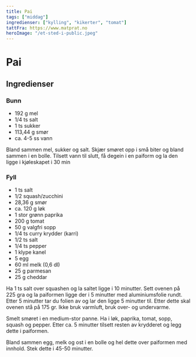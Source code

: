 ```yaml
---
title: Pai
tags: ["middag"]
ingredienser: ["kylling", "kikerter", "tomat"]
tattFra: https://www.matprat.no
heroImage: "/et-sted-i-public.jpeg"
---
```


# Pai

## Ingredienser

### Bunn

- 192 g mel
- 1/4 ts salt
- 1 ts sukker
- 113,44 g smør
- ca. 4-5 ss vann

Bland sammen mel, sukker og salt. Skjær smøret opp i små biter og bland sammen i en bolle. Tilsett vann til slutt, få degein i en paiform og la den ligge i kjøleskapet i 30 min

### Fyll

- 1 ts salt
- 1/2 squash/zucchini
- 28,36 g smør
- ca. 120 g løk
- 1 stor grønn paprika
- 200 g tomat
- 50 g valgfri sopp
- 1/4 ts curry krydder (karri)
- 1/2 ts salt
- 1/4 ts pepper
- 1 klype kanel
- 5 egg
- 60 ml melk (0,6 dl)
- 25 g parmesan
- 25 g cheddar

Ha 1 ts salt over squashen og la saltet ligge i 10 minutter. Sett ovenen på 225 gra og la paiformen ligge der i 5 minutter med aluminiumsfolie rundt. Etter 5 minutter tar du folien av og lar den ligge 5 minutter til. Etter dette skal ovenen stå på 175 gr. Ikke bruk varmluft, bruk over- og undervarme.

Smelt smøret i en medium-stor panne. Ha i løk, paprika, tomat, sopp, squash og pepper. Etter ca. 5 minutter tilsett resten av krydderet og legg dette i paiformen.

Bland sammen egg, melk og ost i en bolle og hel dette over paiformen med innhold. Stek dette i 45-50 minutter. 